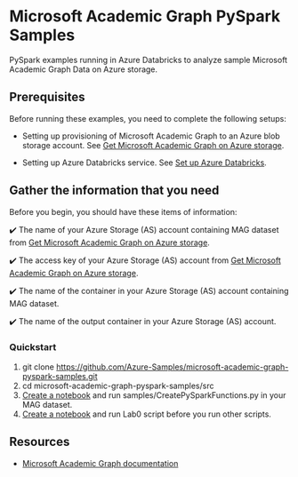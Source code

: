 # Microsoft Academic Graph PySpark Samples

PySpark examples running in Azure Databricks to analyze sample Microsoft Academic Graph Data on Azure storage.

## Prerequisites

Before running these examples, you need to complete the following setups:

* Setting up provisioning of Microsoft Academic Graph to an Azure blob storage account. See [Get Microsoft Academic Graph on Azure storage](https://docs.microsoft.com/academic-services/graph/get-started-setup-provisioning).

* Setting up Azure Databricks service. See [Set up Azure Databricks](https://docs.microsoft.com/academic-services/graph/get-started-setup-databricks).

## Gather the information that you need

   Before you begin, you should have these items of information:

   :heavy_check_mark:  The name of your Azure Storage (AS) account containing MAG dataset from [Get Microsoft Academic Graph on Azure storage](https://docs.microsoft.com/academic-services/graph/get-started-setup-provisioning.md#note-azure-storage-account-name-and-primary-key).

   :heavy_check_mark:  The access key of your Azure Storage (AS) account from [Get Microsoft Academic Graph on Azure storage](https://docs.microsoft.com/academic-services/graph/get-started-setup-provisioning.md#note-azure-storage-account-name-and-primary-key).
   
   :heavy_check_mark:  The name of the container in your Azure Storage (AS) account containing MAG dataset.
   
   :heavy_check_mark:  The name of the output container in your Azure Storage (AS) account.

### Quickstart

1. git clone https://github.com/Azure-Samples/microsoft-academic-graph-pyspark-samples.git
1. cd microsoft-academic-graph-pyspark-samples/src
1. [Create a notebook](https://docs.azuredatabricks.net/user-guide/notebooks/notebook-manage.html#create-a-notebook) and run samples/CreatePySparkFunctions.py in your MAG dataset.
1. [Create a notebook](https://docs.azuredatabricks.net/user-guide/notebooks/notebook-manage.html#create-a-notebook) and run Lab0 script before you run other scripts.

## Resources

- [Microsoft Academic Graph documentation](https://docs.microsoft.com/en-us/academic-services/graph/)

